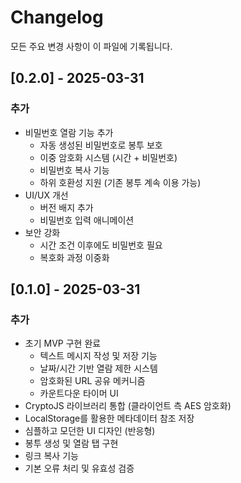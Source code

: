 # Changelog

모든 주요 변경 사항이 이 파일에 기록됩니다.

## [0.2.0] - 2025-03-31

### 추가
- 비밀번호 열람 기능 추가
  - 자동 생성된 비밀번호로 봉투 보호
  - 이중 암호화 시스템 (시간 + 비밀번호)
  - 비밀번호 복사 기능
  - 하위 호환성 지원 (기존 봉투 계속 이용 가능)
- UI/UX 개선
  - 버전 배지 추가
  - 비밀번호 입력 애니메이션
- 보안 강화
  - 시간 조건 이후에도 비밀번호 필요
  - 복호화 과정 이중화

## [0.1.0] - 2025-03-31

### 추가
- 초기 MVP 구현 완료
  - 텍스트 메시지 작성 및 저장 기능
  - 날짜/시간 기반 열람 제한 시스템
  - 암호화된 URL 공유 메커니즘
  - 카운트다운 타이머 UI
- CryptoJS 라이브러리 통합 (클라이언트 측 AES 암호화)
- LocalStorage를 활용한 메타데이터 참조 저장
- 심플하고 모던한 UI 디자인 (반응형)
- 봉투 생성 및 열람 탭 구현
- 링크 복사 기능
- 기본 오류 처리 및 유효성 검증
